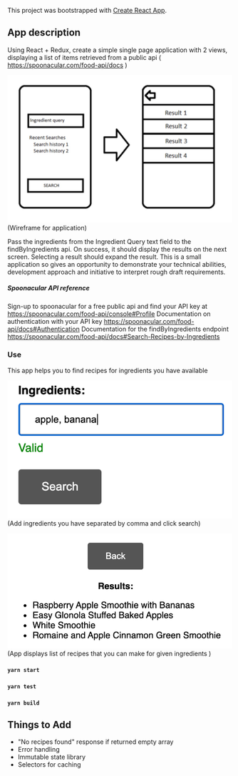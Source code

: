 This project was bootstrapped with [Create React App](https://github.com/facebook/create-react-app).

## App description

Using React + Redux, create a simple single page application with 2 views, displaying a list of items retrieved from a public api ( https://spoonacular.com/food-api/docs )

![Wireframe](src/img/wireframe.jpg)
(Wireframe for application)

Pass the ingredients from the Ingredient Query text field to the findByIngredients api. On success, it should display the results on the next screen. Selecting a result should expand the result.
This is a small application so gives an opportunity to demonstrate your technical abilities, development approach and initiative to interpret rough draft requirements.

##### Spoonacular API reference

Sign-up to spoonacular for a free public api and find your API key at https://spoonacular.com/food-api/console#Profile
Documentation on authentication with your API key https://spoonacular.com/food-api/docs#Authentication
Documentation for the findByIngredients endpoint https://spoonacular.com/food-api/docs#Search-Recipes-by-Ingredients

### Use

This app helps you to find recipes for ingredients you have available

![app-use](src/img/use.png)
(Add ingredients you have separated by comma and click search)

![app-result](src/img/result.png)
(App displays list of recipes that you can make for given ingredients )

#### `yarn start`

#### `yarn test`

#### `yarn build`

## Things to Add

- "No recipes found" response if returned empty array
- Error handling
- Immutable state library
- Selectors for caching
